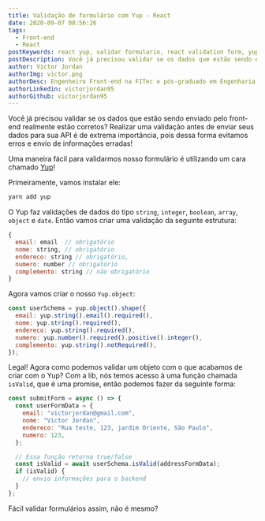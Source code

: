 ```yaml
---
title: Validação de formulário com Yup - React
date: 2020-09-07 08:56:26
tags:
  - Front-end
  - React
postKeywords: react yup, validar formulario, react validation form, yup como usar react, react com yup, validar um form, dados form react, front-end, react, yup
postDescription: Você já precisou validar se os dados que estão sendo enviado pelo front-end realmente estão corretos? Realizar uma validação antes de enviar seus dados para sua API é de extrema importância, pois dessa forma evitamos erros e envio de informações erradas! Uma maneira fácil para validarmos nosso formulário é utilizando um cara chamado Yup
author: Victor Jordan
authorImg: victor.png
authorDesc: Engenheiro Front-end na FITec e pós-graduado em Engenharia de Software pela PUC-MG e formado em Banco de Dados pela Fatec, apaixonado por usabilidade, performance e UX!
authorLinkedin: victorjordan95
authorGithub: victorjordan95
---
```


Você já precisou validar se os dados que estão sendo enviado pelo front-end realmente estão corretos?
Realizar uma validação antes de enviar seus dados para sua API é de extrema importância, pois dessa forma evitamos erros e envio de informações erradas!

Uma maneira fácil para validarmos nosso formulário é utilizando um cara chamado [Yup](https://github.com/jquense/yup)!

<!-- more -->

Primeiramente, vamos instalar ele:

```cmd
yarn add yup
```

O Yup faz validações de dados do tipo `string`, `integer`, `boolean`, `array`, `object` e `date`.
Então vamos criar uma validação da seguinte estrutura:

```js
{
  email: email  // obrigatório
  nome: string, // obrigatório
  endereco: string // obrigatório,
  numero: number // obrigatório
  complemento: string // não obrigatório
}
```

Agora vamos criar o nosso `Yup.object`:

```js
const userSchema = yup.object().shape({
  email: yup.string().email().required(),
  nome: yup.string().required(),
  endereco: yup.string().required(),
  numero: yup.number().required().positive().integer(),
  complemento: yup.string().notRequired(),
});
```

Legal! Agora como podemos validar um objeto com o que acabamos de criar com o Yup?
Com a lib, nós temos acesso à uma função chamada `isValid`, que é uma promise, então podemos fazer da seguinte forma:

```js
const submitForm = async () => {
  const userFormData = {
    email: "victorjordan@gmail.com",
    nome: "Victor Jordan",
    endereco: "Rua teste, 123, jardim Oriente, São Paulo",
    numero: 123,
  };

  // Essa função retorna true/false
  const isValid = await userSchema.isValid(addressFormData);
  if (isValid) {
    // envio informações para o backend
  }
};
```

Fácil validar formulários assim, não é mesmo?
